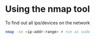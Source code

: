 # Using the nmap tool

To find out all ips/devices on the network

```sh
nmap -sn <ip-addr-range> # run as sudo
```